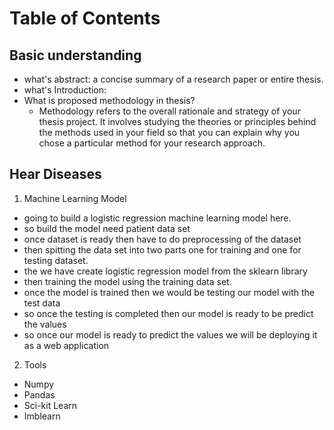# Table of Contents 


## Basic understanding
- what's abstract: a concise summary of a research paper or entire thesis. 
- what's Introduction: 
- What is proposed methodology in thesis?
  - Methodology refers to the overall rationale and strategy of your thesis project. It involves studying the theories or principles behind the methods used in your field so that you can explain why you chose a particular method for your research approach.

## Hear Diseases
1. Machine Learning Model
- going to build a logistic regression  machine learning model here. 
- so build the model need patient data set 
- once dataset is ready then have to do preprocessing of the dataset 
- then spitting the data set into two parts one for training and one for testing dataset.
- the we have create logistic regression model from the sklearn library 
- then training the model using the training data set. 
- once the model is trained then we would be testing our model with the test data
- so once the testing is completed then our model is ready to be predict the values
- so once our model is ready to predict the values we will be deploying it as a web application 

2. Tools 
- Numpy 
- Pandas 
- Sci-kit Learn
- Imblearn
